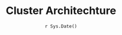 ---
title: "Cluster Architechture"
date: "`r Sys.Date()`"
weight: 1
chapter: false
pre: "<b> 1.1 </b>"
---